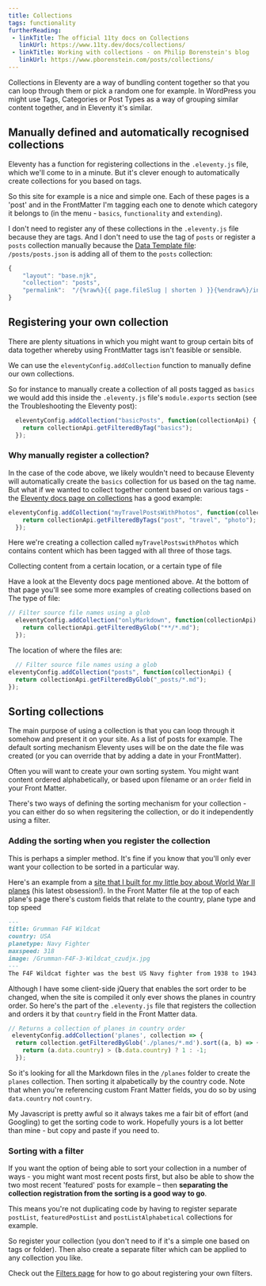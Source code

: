```yaml
---
title: Collections
tags: functionality
furtherReading:
 - linkTitle: The official 11ty docs on Collections
   linkUrl: https://www.11ty.dev/docs/collections/ 
 - linkTitle: Working with collections - on Philip Borenstein's blog
   linkUrl: https://www.pborenstein.com/posts/collections/ 
---
```


Collections in Eleventy are a way of bundling content together so that you can loop through them or pick a random one for example. In WordPress you might use Tags, Categories or Post Types as a way of grouping similar content together, and in Eleventy it's similar.

## Manually defined and automatically recognised collections

Eleventy has a function for registering collections in the `.eleventy.js` file, which we'll come to in a minute. But it's clever enough to automatically create collections for you based on tags. 

So this site for example is a nice and simple one. Each of these pages is a 'post' and in the FrontMatter I'm tagging each one to denote which category it belongs to (in the menu - `basics`, `functionality` and `extending`).

I don't need to register any of these collections in the `.eleventy.js` file because they are tags. And I don't need to use the tag of `posts` or register a `posts` collection manually because the [Data Template file](/directory-data-files):  `/posts/posts.json` is adding all of them to the `posts` collection:

```js
{
    "layout": "base.njk",
    "collection": "posts",
    "permalink":  "/{%raw%}{{ page.fileSlug | shorten ) }}{%endraw%}/index.html"
}
  ```


## Registering your own collection

There are plenty situations in which you might want to group certain bits of data together whereby using FrontMatter tags isn't feasible or sensible.

We can use the `eleventyConfig.addCollection` function to manually define our own collections.

So for instance to manually create a collection of all posts tagged as `basics` we would add this inside the `.eleventy.js` file's `module.exports` section (see the Troubleshooting the Eleventy post):

```js
  eleventyConfig.addCollection("basicPosts", function(collectionApi) {
    return collectionApi.getFilteredByTag("basics");
  });
```

### Why manually register a collection?

In the case of the code above, we likely wouldn't need to because Eleventy will automatically create the `basics` collection for us based on the tag name. But what if we wanted to collect together content based on various tags - the [Eleventy docs page on collections](https://www.11ty.dev/docs/collections/) has a good example:

```js
eleventyConfig.addCollection("myTravelPostsWithPhotos", function(collectionApi) {
    return collectionApi.getFilteredByTags("post", "travel", "photo");
  });
```  
Here we're creating a collection called `myTravelPostswithPhotos` which contains content which has been tagged with all three of those tags.

Collecting content from a certain location, or a certain type of file

Have a look at the Eleventy docs page mentioned above. At the bottom of that page you'll see some more examples of creating collections based on 
The type of file:
```js
// Filter source file names using a glob
  eleventyConfig.addCollection("onlyMarkdown", function(collectionApi) {
    return collectionApi.getFilteredByGlob("**/*.md");
  });
  ```

  The location of where the files are:
  ```js
    // Filter source file names using a glob
  eleventyConfig.addCollection("posts", function(collectionApi) {
    return collectionApi.getFilteredByGlob("_posts/*.md");
  });
  ```

  ## Sorting collections

  The main purpose of using a collection is that you can loop through it somehow and present it on your site. As a list of posts for example. The default sorting mechanism Eleventy uses will be on the date the file was created (or you can override that by adding a date in your FrontMatter).

  Often you will want to create your own sorting system. You might want content ordered alphabetically, or based upon filename or an `order` field in your Front Matter.

  There's two ways of defining the sorting mechanism for your collection - you can either do so when regsitering the collection, or do it independently using a filter.

  ### Adding the sorting when you register the collection
  This is perhaps a simpler method. It's fine if you know that you'll only ever want your collection to be sorted in a particular way. 
  
  Here's an example from a [site that I built for my little boy about World War II planes](https://world-war-2-planes.netlify.app) (his latest obsession!). In the Front Matter file at the top of each plane's page there's custom fields that relate to the country, plane type and top speed

  ```md
---
title: Grumman F4F Wildcat
country: USA
planetype: Navy Fighter
maxspeed: 318
image: /Grumman-F4F-3-Wildcat_czudjx.jpg
---
The F4F Wildcat fighter was the best US Navy fighter from 1938 to 1943. It was designed in competition with the Brewster F2A Buffalo fighter.
```

Although I have some client-side jQuery that enables the sort order to be changed, when the site is compiled it only ever shows the planes in country order. So here's the part of the `.eleventy.js` file that registers the collection and orders it by that `country` field in the Front Matter data.

```js
// Returns a collection of planes in country order
 eleventyConfig.addCollection('planes', collection => {
  return collection.getFilteredByGlob('./planes/*.md').sort((a, b) => {
    return (a.data.country) > (b.data.country) ? 1 : -1;
  });
```

So it's looking for all the Markdown files in the `/planes` folder to create the `planes` collection. Then sorting it alpabetically by the country code. Note that when you're referencing custom Frant Matter fields, you do so by using `data.country` not `country`.

My Javascript is pretty awful so it always takes me a fair bit of effort (and Googling) to get the sorting code to work. Hopefully yours is a lot better than mine - but copy and paste if you need to.


  ### Sorting with a filter

  If you want the option of being able to sort your collection in a number of ways - you might want most recent posts first, but also be able to show the two most recent 'featured' posts for example – then **separating the collection registration from the sorting is a good way to go**.

  This means you're not duplicating code by having to register separate `postList`, `featuredPostList` and `postListAlphabetical` collections for example.

  So register your collection (you don't need to if it's a simple one based on tags or folder). Then also create a separate filter which can be applied to any collection you like.

  Check out the [Filters page](/filters) for how to go about registering your own filters.
  

